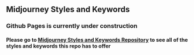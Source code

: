 ## Midjourney Styles and Keywords
### Github Pages is currently under construction

#### Please go to [Midjourney Styles and Keywords Repository](https://github.com/willwulfken/MidJourney-Styles-and-Keywords) to see all of the styles and keywords this repo has to offer
